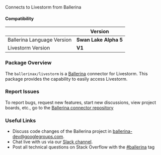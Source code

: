 Connects to Livestorm from Ballerina

#### Compatibility
|                               | Version               |
|-------------------------------|-----------------------|
| Ballerina Language Version    | **Swan Lake Alpha 5** |
|       Livestorm Version       |         **V1**        |

### Package Overview
The `ballerinax/livestorm` is a [Ballerina](https://ballerina.io/) connector for Livestorm.
This package provides the capability to easily access Livestorm.
### Report Issues
To report bugs, request new features, start new discussions, view project boards, etc., go to the [Ballerina connector repository](link)
### Useful Links
- Discuss code changes of the Ballerina project in [ballerina-dev@googlegroups.com](mailto:ballerina-dev@googlegroups.com).
- Chat live with us via our [Slack channel](https://ballerina.io/community/slack/).
- Post all technical questions on Stack Overflow with the [#ballerina](https://stackoverflow.com/questions/tagged/ballerina) tag
